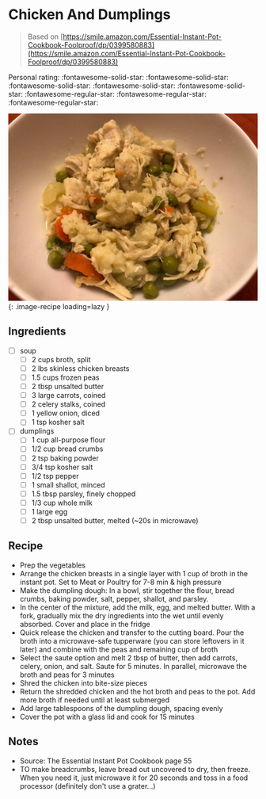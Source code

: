 <!-- Do not modify sections with "AUTO-*". They are updated by make.py -->

# Chicken And Dumplings

> Based on [https://smile.amazon.com/Essential-Instant-Pot-Cookbook-Foolproof/dp/0399580883](https://smile.amazon.com/Essential-Instant-Pot-Cookbook-Foolproof/dp/0399580883)

<!-- rating=2; (User can specify rating on scale of 1-5) -->
<!-- AUTO-UserRating -->
Personal rating: :fontawesome-solid-star: :fontawesome-solid-star: :fontawesome-solid-star: :fontawesome-solid-star: :fontawesome-solid-star: :fontawesome-regular-star: :fontawesome-regular-star: :fontawesome-regular-star:
<!-- /AUTO-UserRating -->

<!-- name_image=chicken_and_dumplings.jpeg; (User can specify image name if multiple exist) -->
<!-- AUTO-Image -->
![chicken_and_dumplings.jpeg](./chicken_and_dumplings.jpeg){: .image-recipe loading=lazy }
<!-- /AUTO-Image -->

## Ingredients

* [ ] soup
    * [ ] 2 cups broth, split
    * [ ] 2 lbs skinless chicken breasts
    * [ ] 1.5 cups frozen peas
    * [ ] 2 tbsp unsalted butter
    * [ ] 3 large carrots, coined
    * [ ] 2 celery stalks, coined
    * [ ] 1 yellow onion, diced
    * [ ] 1 tsp kosher salt
* [ ] dumplings
    * [ ] 1 cup all-purpose flour
    * [ ] 1/2 cup bread crumbs
    * [ ] 2 tsp baking powder
    * [ ] 3/4 tsp kosher salt
    * [ ] 1/2 tsp pepper
    * [ ] 1 small shallot, minced
    * [ ] 1.5 tbsp parsley, finely chopped
    * [ ] 1/3 cup whole milk
    * [ ] 1 large egg
    * [ ] 2 tbsp unsalted butter, melted (~20s in microwave)

## Recipe

* Prep the vegetables
* Arrange the chicken breasts in a single layer with 1 cup of broth in the instant pot. Set to Meat or Poultry for 7-8 min & high pressure
* Make the dumpling dough: In a bowl, stir together the flour, bread crumbs, baking powder, salt, pepper, shallot, and parsley.
* In the center of the mixture, add the milk, egg, and melted butter. With a fork, gradually mix the dry ingredients into the wet until evenly absorbed. Cover and place in the fridge
* Quick release the chicken and transfer to the cutting board. Pour the broth into a microwave-safe tupperware (you can store leftovers in it later) and combine with the peas and remaining cup of broth
* Select the saute option and melt 2 tbsp of butter, then add carrots, celery, onion, and salt. Saute for 5 minutes. In parallel, microwave the broth and peas for 3 minutes
* Shred the chicken into bite-size pieces
* Return the shredded chicken and the hot broth and peas to the pot. Add more broth if needed until at least submerged
* Add large tablespoons of the dumpling dough, spacing evenly
* Cover the pot with a glass lid and cook for 15 minutes

## Notes

* Source: The Essential Instant Pot Cookbook page 55
* TO make breadcrumbs, leave bread out uncovered to dry, then freeze. When you need it, just microwave it for 20 seconds and toss in a food processor (definitely don't use a grater...)

